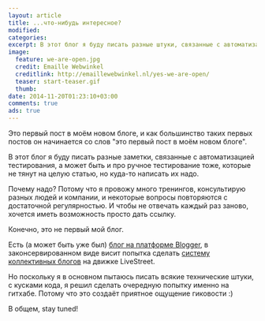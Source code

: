 ```yaml
---
layout: article
title: ...что-нибудь интересное?
modified:
categories:
excerpt: В этот блог я буду писать разные штуки, связанные с автоматизацией тестирования, а может быть и про ручное тестирование тоже.
image:
  feature: we-are-open.jpg
  credit: Emaille Webwinkel
  creditlink: http://emaillewebwinkel.nl/yes-we-are-open/
  teaser: start-teaser.gif
  thumb:
date: 2014-11-20T01:23:10+03:00
comments: true
ads: true
---
```

Это первый пост в моём новом блоге, и как большинство таких первых постов он начинается со слов "это первый пост в моём новом блоге".

В этот блог я буду писать разные заметки, связанные с автоматизацией тестирования, а может быть и про ручное тестирование тоже, которые не тянут на целую статью, но куда-то написать их надо.

Почему надо? Потому что я провожу много тренингов, консультирую разных людей и компании, и некоторые вопросы повторяются с достаточной регулярностью. И чтобы не отвечать каждый раз заново, хочется иметь возможность просто дать ссылку.

Конечно, это не первый мой блог.

Есть (а может быть уже был) [блог на платформе Blogger](http://barancev.blogspot.ru/), в законсервированном виде висит попытка сделать [систему коллективных блогов](http://software-testing.ru/community/) на движке LiveStreet.

Но поскольку я в основном пытаюсь писать всякие технические штуки, с кусками кода, я решил сделать очередную попытку именно на гитхабе. Потому что это создаёт приятное ощущение гиковости :)

В общем, stay tuned!
